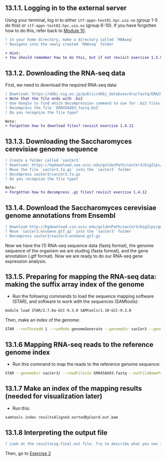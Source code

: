 ## 13.1.1. Logging in to the external server
Using your terminal, log in to either `itf-appn-test01.hpc.uio.no` (group 1-5 do this) or `itf-appn-test02.hpc.uio.no` (group
6-10). If you have forgotten how to do this, refer back to [Module 10](https://github.com/BIOS3010/Module-10-HTS/blob/main/00-Get_started.md#logging-on-to-the-server).

```diff
! In your home directory, make a directory called `RNAseq` 
! Navigate into the newly created `RNAseq` folder
```

```diff
+ Hint:
+ You should remember how to do this, but if not revisit exercise 1.3.9 and 1.3.3
```

## 13.1.2. Downloading the RNA-seq data
First, we need to download the required RNA-seq data:
```diff
! Download: https://ddbj.nig.ac.jp/public/ddbj_database/dra/fastq/ERA294/ERA294220/ERX424840/ERR458493.fastq.bz2
+ Note that the file ends with .bz2
! Use Google to find which decompression command to use for .bz2 files
! Decompress the file `ERR458493.fastq.bz2`
! Do you recognize the file type?
```

```diff
Note: 
+ Forgotten how to download files? revisit exercise 1.4.11
```

## 13.1.3. Downloading the Saccharomyces cerevisiae genome sequence

```diff
! Create a folder called `sacCer3`
! Download: https://hgdownload.soe.ucsc.edu/goldenPath/sacCer3/bigZips/sacCer3.fa.gz
! Move the file `sacCer3.fa.gz` into the `sacCer3` folder
! Decompress sacCer3/sacCer3.fa.gz
! Do you recognize the file type?
```
```diff
Note: 
+ Forgotten how to decompress .gz files? revisit exercise 1.4.12
```

## 13.1.4. Download the Saccharomyces cerevisiae genome annotations from Ensembl
```diff
! Download http://hgdownload.cse.ucsc.edu/goldenPath/sacCer3/bigZips/genes/sacCer3.ensGene.gtf.gz
! Move `sacCer3.ensGene.gtf.gz` into the `sacCer3` folder
! Decompress sacCer3/sacCer3.ensGene.gtf.gz
```

Now we have the (1) RNA-seq sequence data (fastq format), the genome sequence of the organism we are studing (fasta format), and the gene annotation (.gtf format). Now we are ready to do our RNA-seq gene expression analysis.

## 13.1.5. Preparing for mapping the RNA-seq data: making the suffix array index of the genome
- Run the following commands to load the sequence mapping software (STAR), and software to work with the sequences (SAMtools):

```bash
module load STAR/2.7.8a-GCC-9.3.0 SAMtools/1.10-GCC-9.3.0
```
Then, make an index of the genome:

```bash
STAR --runThreadN 1 --runMode genomeGenerate --genomeDir sacCer3 --genomeFastaFiles sacCer3/sacCer3.fa --sjdbGTFfile sacCer3/sacCer3.ensGene.gtf --sjdbOverhang 49
```

## 13.1.6 Mapping RNA-seq reads to the reference genome index
- Run this command to map the reads to the reference genome sequence:

```bash
STAR --genomeDir sacCer3/ --readFilesIn ERR458493.fastq --outFileNamePrefix results --outFilterMultimapNmax 1 --outSAMtype BAM SortedByCoordinate --runThreadN 1 --alignIntronMin 1 --alignIntronMax 2500
```

## 13.1.7 Make an index of the mapping results (needed for visualization later)
- Run this:
```bash
samtools index resultsAligned.sortedByCoord.out.bam
```

## 13.1.8 Interpreting the output file
```diff
! Look at the resultsLog.final.out file. Try to describe what you see in the file.
```

Then, go to [Exercise 2](https://github.com/BIOS3010/Module-13-RNAseq/blob/main/exercises/Exercise2.md)
